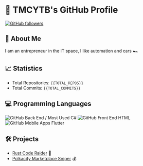 # 🚀 TMCYTB's GitHub Profile

[![GitHub followers](https://img.shields.io/github/followers/TMCYTB?label=Follow&style=social&logo=github)](https://github.com/TMCYTB) 

## 💼 About Me
I am an entrepreneur in the IT space, I like automation and cars 🏎️

## 📈 Statistics
- Total Repositories: `{{TOTAL_REPOS}}`
- Total Commits: `{{TOTAL_COMMITS}}`

## 💻 Programming Languages
![GitHub Back End / Most Used C#](https://img.shields.io/static/v1?label=C%23&message=Back%20End%20/%20Most%20Used&color=blue&logo=c%23)
![GitHub Front End HTML](https://img.shields.io/static/v1?label=HTML&message=Front%20End&color=blue&logo=html5)
![GitHub Mobile Apps Flutter](https://img.shields.io/static/v1?label=Flutter&message=Mobile%20Apps&color=blue&logo=flutter)

## 🛠 Projects
- [Rust Code Raider](https://github.com/TMCYTB/CodeTester) 🔧
- [Polkacity Marketplace Sniper](https://github.com/TMCYTB/POLC-Sniper-Scalperino) 💰

